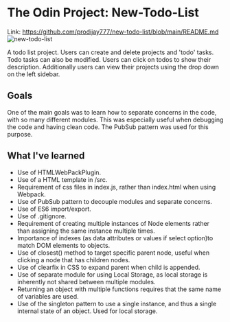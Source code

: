 # The Odin Project: New-Todo-List

Link: https://github.com/prodijay777/new-todo-list/blob/main/README.md
![new-todo-list](https://github.com/prodijay777/new-todo-list/assets/105083538/36116a06-5440-4912-b333-ee36047a03d0)


A todo list project. Users can create and delete projects and 'todo' tasks. Todo tasks can also be modified.
Users can click on todos to show their description. Additionally users can view their projects using the drop down on the left sidebar.

## Goals
One of the main goals was to learn how to separate concerns in the code, with so many different modules. This was especially useful when debugging the code and having clean code. The PubSub pattern was used for this purpose.

## What I've learned
- Use of HTMLWebPackPlugin.
- Use of a HTML template in /src.
- Requirement of css files in index.js, rather than index.html when using Webpack.
- Use of PubSub pattern to decouple modules and separate concerns.
- Use of ES6 import/export.
- Use of .gitignore.
- Requirement of creating multiple instances of Node elements rather than assigning the same instance multiple times.
- Importance of indexes (as data attributes or values if select option)to match DOM elements to objects.
- Use of closest() method to target specific parent node, useful when clicking a node that has children nodes.
- Use of clearfix in CSS to expand parent when child is appended.
- Use of separate module for using Local Storage, as local storage is inherently not shared between multiple modules.
- Returning an object with multiple functions requires that the same name of variables are used.
- Use of the singleton pattern to use a single instance, and thus a single internal state of an object. Used for local storage.
